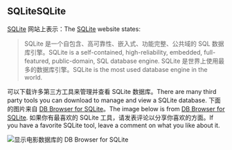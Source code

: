 ## <a name="sqlite"></a><span data-ttu-id="56d6b-101">SQLite</span><span class="sxs-lookup"><span data-stu-id="56d6b-101">SQLite</span></span>

<span data-ttu-id="56d6b-102">[SQLite](https://www.sqlite.org/) 网站上表示：</span><span class="sxs-lookup"><span data-stu-id="56d6b-102">The [SQLite](https://www.sqlite.org/) website states:</span></span>

> <span data-ttu-id="56d6b-103">SQLite 是一个自包含、高可靠性、嵌入式、功能完整、公共域的 SQL 数据库引擎。</span><span class="sxs-lookup"><span data-stu-id="56d6b-103">SQLite is a self-contained, high-reliability, embedded, full-featured, public-domain, SQL database engine.</span></span> <span data-ttu-id="56d6b-104">SQLite 是世界上使用最多的数据库引擎。</span><span class="sxs-lookup"><span data-stu-id="56d6b-104">SQLite is the most used database engine in the world.</span></span>

<span data-ttu-id="56d6b-105">可以下载许多第三方工具来管理并查看 SQLite 数据库。</span><span class="sxs-lookup"><span data-stu-id="56d6b-105">There are many third party tools you can download to manage and view a SQLite database.</span></span> <span data-ttu-id="56d6b-106">下面的图片来自 [DB Browser for SQLite](http://sqlitebrowser.org/)。</span><span class="sxs-lookup"><span data-stu-id="56d6b-106">The image below is from [DB Browser for SQLite](http://sqlitebrowser.org/).</span></span> <span data-ttu-id="56d6b-107">如果你有最喜欢的 SQLite 工具，请发表评论以分享你喜欢的方面。</span><span class="sxs-lookup"><span data-stu-id="56d6b-107">If you have a favorite SQLite tool, leave a comment on what you like about it.</span></span>

![显示电影数据库的 DB Browser for SQLite](~/tutorials/first-mvc-app-xplat/working-with-sql/_static/dbb.png)
